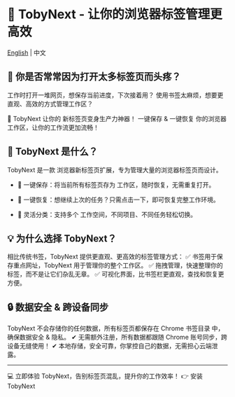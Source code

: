 # 📌 TobyNext - 让你的浏览器标签管理更高效

[English](./README.md) | 中文

## 🌟 你是否常常因为打开太多标签页而头疼？
工作时打开一堆网页，想保存当前进度，下次接着用？
使用书签太麻烦，想要更直观、高效的方式管理工作区？

🚀 TobyNext 让你的 新标签页变身生产力神器！
一键保存 & 一键恢复 你的浏览器工作区，让你的工作流更加流畅！

## 🎯 TobyNext 是什么？
TobyNext 是一款 浏览器新标签页扩展，专为管理大量的浏览器标签页而设计。

- 💾 一键保存：将当前所有标签页存为 工作区，随时恢复，无需重复打开。

- 🔄 一键恢复：想继续上次的任务？只需点击一下，即可恢复完整工作环境。

- 📂 灵活分类：支持多个 工作空间，不同项目、不同任务轻松切换。

## 💡 为什么选择 TobyNext？
相比传统书签，TobyNext 提供更直观、更高效的标签管理方式：
✅ 书签用于保存重点网址，TobyNext 用于管理你的整个工作区。
✅ 拖拽管理，快速整理你的标签，而不是让它们杂乱无章。
✅ 可视化界面，比书签栏更直观，查找和恢复更方便。

## 🔒 数据安全 & 跨设备同步
TobyNext 不会存储你的任何数据，所有标签页都保存在 Chrome 书签目录 中，确保数据安全 & 隐私。
✔ 无需额外注册，所有数据都跟随 Chrome 账号同步，跨设备无缝使用！
✔ 本地存储，安全可靠，你掌控自己的数据，无需担心云端泄露。

---

💻 立即体验 TobyNext，告别标签页混乱，提升你的工作效率！
👉 安装 TobyNext
